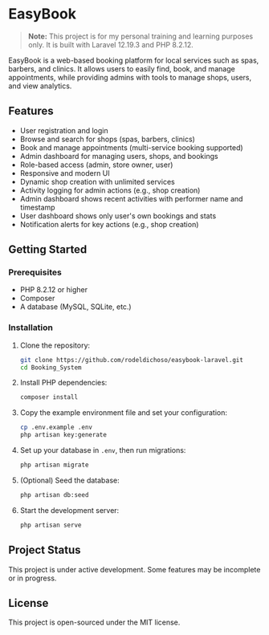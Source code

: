 # EasyBook

> **Note:** This project is for my personal training and learning purposes only. It is built with Laravel 12.19.3 and PHP 8.2.12.

EasyBook is a web-based booking platform for local services such as spas, barbers, and clinics. It allows users to easily find, book, and manage appointments, while providing admins with tools to manage shops, users, and view analytics.

## Features

-   User registration and login
-   Browse and search for shops (spas, barbers, clinics)
-   Book and manage appointments (multi-service booking supported)
-   Admin dashboard for managing users, shops, and bookings
-   Role-based access (admin, store owner, user)
-   Responsive and modern UI
-   Dynamic shop creation with unlimited services
-   Activity logging for admin actions (e.g., shop creation)
-   Admin dashboard shows recent activities with performer name and timestamp
-   User dashboard shows only user's own bookings and stats
-   Notification alerts for key actions (e.g., shop creation)

## Getting Started

### Prerequisites

-   PHP 8.2.12 or higher
-   Composer
-   A database (MySQL, SQLite, etc.)

### Installation

1. Clone the repository:
    ```sh
    git clone https://github.com/rodeldichoso/easybook-laravel.git
    cd Booking_System
    ```
2. Install PHP dependencies:
    ```sh
    composer install
    ```
3. Copy the example environment file and set your configuration:
    ```sh
    cp .env.example .env
    php artisan key:generate
    ```
4. Set up your database in `.env`, then run migrations:
    ```sh
    php artisan migrate
    ```
5. (Optional) Seed the database:
    ```sh
    php artisan db:seed
    ```
6. Start the development server:
    ```sh
    php artisan serve
    ```

## Project Status

This project is under active development. Some features may be incomplete or in progress.

## License

This project is open-sourced under the MIT license.
